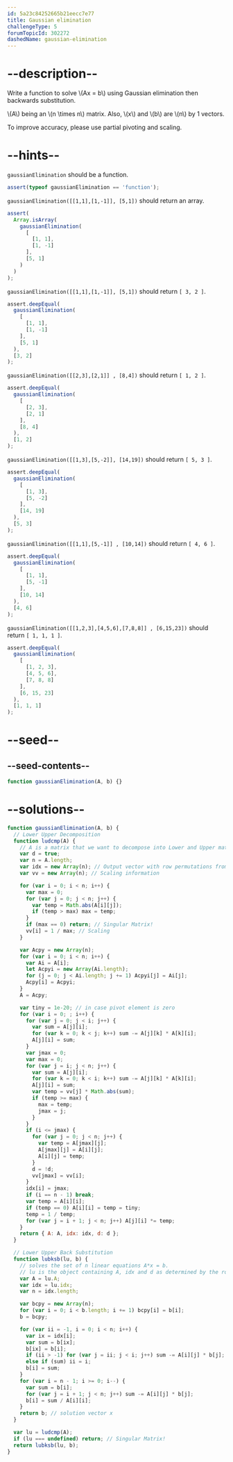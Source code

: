 ```yaml
---
id: 5a23c84252665b21eecc7e77
title: Gaussian elimination
challengeType: 5
forumTopicId: 302272
dashedName: gaussian-elimination
---
```


# --description--

Write a function to solve \\(Ax = b\\) using Gaussian elimination then backwards substitution.

\\(A\\) being an \\(n \\times n\\) matrix. Also, \\(x\\) and \\(b\\) are \\(n\\) by 1 vectors.

To improve accuracy, please use partial pivoting and scaling.

# --hints--

`gaussianElimination` should be a function.

```js
assert(typeof gaussianElimination == 'function');
```

`gaussianElimination([[1,1],[1,-1]], [5,1])` should return an array.

```js
assert(
  Array.isArray(
    gaussianElimination(
      [
        [1, 1],
        [1, -1]
      ],
      [5, 1]
    )
  )
);
```

`gaussianElimination([[1,1],[1,-1]], [5,1])` should return `[ 3, 2 ]`.

```js
assert.deepEqual(
  gaussianElimination(
    [
      [1, 1],
      [1, -1]
    ],
    [5, 1]
  ),
  [3, 2]
);
```

`gaussianElimination([[2,3],[2,1]] , [8,4])` should return `[ 1, 2 ]`.

```js
assert.deepEqual(
  gaussianElimination(
    [
      [2, 3],
      [2, 1]
    ],
    [8, 4]
  ),
  [1, 2]
);
```

`gaussianElimination([[1,3],[5,-2]], [14,19])` should return `[ 5, 3 ]`.

```js
assert.deepEqual(
  gaussianElimination(
    [
      [1, 3],
      [5, -2]
    ],
    [14, 19]
  ),
  [5, 3]
);
```

`gaussianElimination([[1,1],[5,-1]] , [10,14])` should return `[ 4, 6 ]`.

```js
assert.deepEqual(
  gaussianElimination(
    [
      [1, 1],
      [5, -1]
    ],
    [10, 14]
  ),
  [4, 6]
);
```

`gaussianElimination([[1,2,3],[4,5,6],[7,8,8]] , [6,15,23])` should return `[ 1, 1, 1 ]`.

```js
assert.deepEqual(
  gaussianElimination(
    [
      [1, 2, 3],
      [4, 5, 6],
      [7, 8, 8]
    ],
    [6, 15, 23]
  ),
  [1, 1, 1]
);
```

# --seed--

## --seed-contents--

```js
function gaussianElimination(A, b) {}
```

# --solutions--

```js
function gaussianElimination(A, b) {
  // Lower Upper Decomposition
  function ludcmp(A) {
    // A is a matrix that we want to decompose into Lower and Upper matrices.
    var d = true;
    var n = A.length;
    var idx = new Array(n); // Output vector with row permutations from partial pivoting
    var vv = new Array(n); // Scaling information

    for (var i = 0; i < n; i++) {
      var max = 0;
      for (var j = 0; j < n; j++) {
        var temp = Math.abs(A[i][j]);
        if (temp > max) max = temp;
      }
      if (max == 0) return; // Singular Matrix!
      vv[i] = 1 / max; // Scaling
    }

    var Acpy = new Array(n);
    for (var i = 0; i < n; i++) {
      var Ai = A[i];
      let Acpyi = new Array(Ai.length);
      for (j = 0; j < Ai.length; j += 1) Acpyi[j] = Ai[j];
      Acpy[i] = Acpyi;
    }
    A = Acpy;

    var tiny = 1e-20; // in case pivot element is zero
    for (var i = 0; ; i++) {
      for (var j = 0; j < i; j++) {
        var sum = A[j][i];
        for (var k = 0; k < j; k++) sum -= A[j][k] * A[k][i];
        A[j][i] = sum;
      }
      var jmax = 0;
      var max = 0;
      for (var j = i; j < n; j++) {
        var sum = A[j][i];
        for (var k = 0; k < i; k++) sum -= A[j][k] * A[k][i];
        A[j][i] = sum;
        var temp = vv[j] * Math.abs(sum);
        if (temp >= max) {
          max = temp;
          jmax = j;
        }
      }
      if (i <= jmax) {
        for (var j = 0; j < n; j++) {
          var temp = A[jmax][j];
          A[jmax][j] = A[i][j];
          A[i][j] = temp;
        }
        d = !d;
        vv[jmax] = vv[i];
      }
      idx[i] = jmax;
      if (i == n - 1) break;
      var temp = A[i][i];
      if (temp == 0) A[i][i] = temp = tiny;
      temp = 1 / temp;
      for (var j = i + 1; j < n; j++) A[j][i] *= temp;
    }
    return { A: A, idx: idx, d: d };
  }

  // Lower Upper Back Substitution
  function lubksb(lu, b) {
    // solves the set of n linear equations A*x = b.
    // lu is the object containing A, idx and d as determined by the routine ludcmp.
    var A = lu.A;
    var idx = lu.idx;
    var n = idx.length;

    var bcpy = new Array(n);
    for (var i = 0; i < b.length; i += 1) bcpy[i] = b[i];
    b = bcpy;

    for (var ii = -1, i = 0; i < n; i++) {
      var ix = idx[i];
      var sum = b[ix];
      b[ix] = b[i];
      if (ii > -1) for (var j = ii; j < i; j++) sum -= A[i][j] * b[j];
      else if (sum) ii = i;
      b[i] = sum;
    }
    for (var i = n - 1; i >= 0; i--) {
      var sum = b[i];
      for (var j = i + 1; j < n; j++) sum -= A[i][j] * b[j];
      b[i] = sum / A[i][i];
    }
    return b; // solution vector x
  }

  var lu = ludcmp(A);
  if (lu === undefined) return; // Singular Matrix!
  return lubksb(lu, b);
}
```
